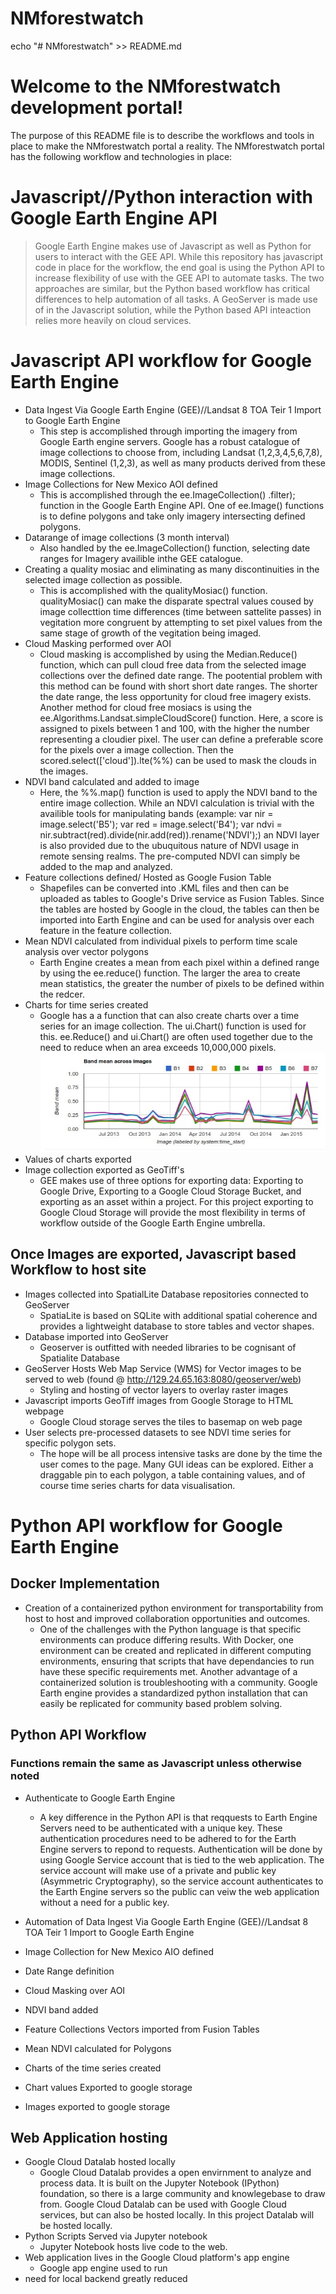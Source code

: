 # NMforestwatch
echo "# NMforestwatch" >> README.md


# Welcome to the NMforestwatch development portal!

The purpose of this README file is to describe the workflows and tools in place to make the NMforestwatch portal a reality.  The NMforestwatch portal has the following workflow and technologies in place:


# Javascript//Python interaction with Google Earth Engine API
>Google Earth Engine makes use of Javascript as well as Python for users to interact with the GEE API.  While this repository has javascript code in place for the workflow, the end goal is using the Python API to increase flexibility of use with the GEE API to automate tasks. The two approaches are similar, but the Python based workflow has critical differences to help automation of all tasks.  A GeoServer is made use of in the Javascript solution, while the Python based API inteaction relies more heavily on cloud services.

# Javascript API workflow for Google Earth Engine 
* Data Ingest Via Google Earth Engine (GEE)//Landsat 8 TOA Teir 1 Import to Google Earth Engine 
  * This step is accomplished through importing the imagery from Google Earth engine servers.  Google has a robust catalogue of image collections to choose from, including Landsat (1,2,3,4,5,6,7,8), MODIS, Sentinel (1,2,3), as well as many products derived from these image collections.
* Image Collections for New Mexico AOI defined 
  * This is accomplished through the ee.ImageCollection() .filter); function in the Google Earth Engine API.  One of ee.Image() functions is to define polygons and take only imagery intersecting defined polygons.  
* Datarange of image collections (3 month interval)
  * Also handled by the ee.ImageCollection() function, selecting date ranges for Imagery availible inthe GEE catalogue.
* Creating a quality mosiac and eliminating as many discontinuities in the selected image collection as possible.
  * This is accomplished with the qualityMosiac() function.  qualityMosiac() can make the disparate spectral values coused by image collecttion time differences (time between sattelite passes) in vegitation more congruent by attempting to set pixel values from the same stage of growth of the vegitation being imaged. 
* Cloud Masking performed over AOI
  * Cloud masking is accomplished by using the Median.Reduce() function, which can pull cloud free data from the selected image collections over the defined date range.  The pootential problem with this method can be found with short short date ranges.  The shorter the date range, the less opportunity for cloud free imagery exists.  Another method for cloud free mosiacs is using the ee.Algorithms.Landsat.simpleCloudScore() function.  Here, a score is assigned to pixels between 1 and 100, with the higher the number representing a cloudier pixel.  The user can define a preferable score for the pixels over a image collection. Then the scored.select(['cloud']).lte(%%) can be used to mask the clouds in the images.  
* NDVI band calculated and added to image 
  * Here, the %%.map() function is used to apply the NDVI band to the entire image collection.  While an NDVI calculation is trivial with the availible tools for manipulating bands (example: var nir = image.select('B5'); var red = image.select('B4'); var ndvi = nir.subtract(red).divide(nir.add(red)).rename('NDVI');) an NDVI layer is also provided due to the ubuquitous nature of NDVI usage in remote sensing realms. The pre-computed NDVI can simply be added to the map and analyzed.  
* Feature collections defined/ Hosted as Google Fusion Table
  * Shapefiles can be converted into .KML files and then can be uploaded as tables to Google's Drive service as Fusion Tables.  Since the tables are hosted by Google in the cloud, the tables can then be imported into Earth Engine and can be used for analysis over each feature in the feature collection.  
* Mean NDVI calculated from individual pixels to perform time scale analysis over vector polygons
  * Earth Engine creates a mean from each pixel within a defined range by using the ee.reduce() function.  The larger the area to create mean statistics, the greater the number of pixels to be defined within the redcer.  
* Charts for time series created
  * Google has a a function that can also create charts over a time series for an image collection.  The ui.Chart() function is used for this.  ee.Reduce() and ui.Chart() are often used together due to the need to reduce when an area exceeds 10,000,000 pixels. 
![Timeserieschart](images/timeserieschart.jpg)
* Values of charts exported
* Image collection exported as GeoTiff's
  * GEE makes use of three options for exporting data: Exporting to Google Drive, Exporting to a Google Cloud Storage Bucket, and exporting as an asset within a project.  For this project exporting to Google Cloud Storage will provide the most flexibility in terms of workflow outside of the Google Earth Engine umbrella.  


## Once Images are exported, Javascript based Workflow to host site
* Images collected into SpatialLite Database repositories connected to GeoServer
  * SpatiaLite is based on SQLite with additional spatial coherence and provides a lightweight database to store tables and vector shapes.    
* Database imported into GeoServer
  * Geoserver is outfitted with needed libraries to be cognisant of Spatialite Database
* GeoServer Hosts Web Map Service (WMS) for Vector images to be served to web (found @ http://129.24.65.163:8080/geoserver/web)
  * Styling and hosting of vector layers to overlay raster images
* Javascript imports GeoTiff images from Google Storage to HTML webpage
  * Google Cloud storage serves the tiles to basemap on web page
* User selects pre-processed datasets to see NDVI time series for specific polygon sets.
  * The hope will be all process intensive tasks are done by the time the user comes to the page.  Many GUI ideas can be explored. Either a draggable pin to each polygon, a table containing values, and of course time series charts for data visualisation. 

# Python API workflow for Google Earth Engine
## Docker Implementation
* Creation of a containerized python environment for transportability from host to host and improved collaboration opportunities and outcomes.  
  * One of the challenges with the Python language is that specific environments can produce differing results.  With Docker, one environment can be created and replicated in different computing environments, ensuring that scripts that have dependancies to run have these specific requirements met. Another advantage of a containerized solution is troubleshooting with a community. Google Earth engine provides a standardized python installation that can easily be replicated for community based problem solving. 
## Python API Workflow 
### Functions remain the same as Javascript unless otherwise noted
* Authenticate to Google Earth Engine
  * A key difference in the Python API is that reqquests to Earth Engine Servers need to be authenticated with a unique key.  These authentication procedures need to be adhered to for the Earth Engine servers to repond to requests. Authentication will be done by using Google Service account that is tied to the web application. The service account will make use of a private and public key (Asymmetric Cryptography), so the service account authenticates to the Earth Engine servers so the public can veiw the web application without a need for a public key.  

* Automation of Data Ingest Via Google Earth Engine (GEE)//Landsat 8 TOA Teir 1 Import to Google Earth Engine

* Image Collection for New Mexico AIO defined
  
* Date Range definition
  
* Cloud Masking over AOI
  
* NDVI band added
  
* Feature Collections Vectors imported from Fusion Tables

* Mean NDVI calculated for Polygons

* Charts of the time series created

* Chart values Exported to google storage

* Images exported to google storage 

## Web Application hosting
* Google Cloud Datalab hosted locally 
  * Google Cloud Datalab provides a open envirnment to analyze and process data.  It is built on the Jupyter Notebook (IPython) foundation, so there is a large community and knowlegebase to draw from.  Google Cloud Datalab can be used with Google Cloud services, but can also be hosted locally.  In this project Datalab will be hosted locally.
* Python Scripts Served via Jupyter notebook
  * Jupyter Notebook hosts live code to the web.  
* Web application lives in the Google Cloud platform's app engine
  * Google app engine used to run 
* need for local backend greatly reduced 


